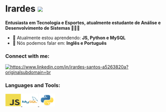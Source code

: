 # Irardes <img src="https://github.com/TheDudeThatCode/TheDudeThatCode/blob/master/Assets/Mario_Hello_Big.gif" width="30px">

<strong>Entusiasta em Tecnologia e Esportes, atualmente estudante de Análise e Desenvolvimento de Sistemas </strong> 👨🏻‍💻 

- 🚀 Atualmente estou aprendendo: <strong>JS, Python e MySQL</strong> 
- 📣 Nós podemos falar em: <strong>Inglês e Português</strong>

<h3 align="left">Connect with me:</h3>
<p align="left">
<a href="https://linkedin.com/in/https://www.linkedin.com/in/irardes-santos-a5263820a" target="blank"><img align="center" src="https://raw.githubusercontent.com/rahuldkjain/github-profile-readme-generator/master/src/images/icons/Social/linked-in-alt.svg" alt="https://www.linkedin.com/in/irardes-santos-a5263820a?originalsubdomain=br" height="30" width="40" /></a>
</p>

<h3 align="left">Languages and Tools:</h3>
<p align="left"> <a href="https://developer.mozilla.org/en-US/docs/Web/JavaScript" target="_blank" rel="noreferrer"> <img src="https://raw.githubusercontent.com/devicons/devicon/master/icons/javascript/javascript-original.svg" alt="javascript" width="50" height="40"/> </a> <a href="https://www.mysql.com/" target="_blank" rel="noreferrer"> <img src="https://raw.githubusercontent.com/devicons/devicon/master/icons/mysql/mysql-original-wordmark.svg" alt="mysql" width="50" height="40"/> </a> <a href="https://www.python.org" target="_blank" rel="noreferrer"> <img src="https://raw.githubusercontent.com/devicons/devicon/master/icons/python/python-original.svg" alt="python" width="50" height="40"/> </a> </p>
